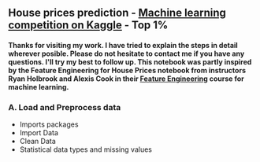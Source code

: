 ## House prices prediction - [Machine learning competition on Kaggle](https://www.kaggle.com/competitions/house-prices-advanced-regression-techniques) - Top 1% 
#### Thanks for visiting my work. I have tried to explain the steps in detail wherever posible. Please do not hesitate to contact me if you have any questions. I'll try my best to follow up. This notebook was partly inspired by the Feature Engineering for House Prices notebook from instructors Ryan Holbrook and Alexis Cook in their [Feature Engineering](https://www.kaggle.com/learn/feature-engineering) course for machine learning.

### A. Load and Preprocess data
* Imports packages
* Import Data
* Clean Data
* Statistical data types and missing values
